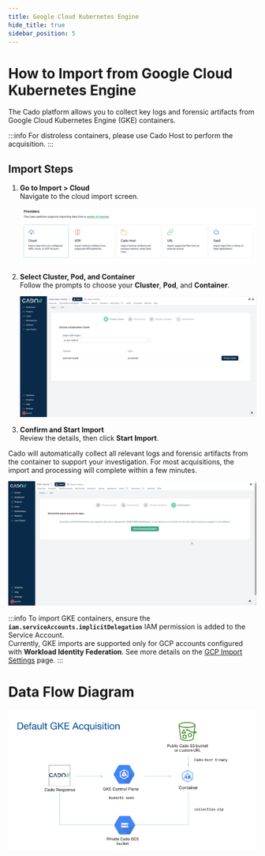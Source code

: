 ```yaml
---
title: Google Cloud Kubernetes Engine
hide_title: true
sidebar_position: 5
---
```


# How to Import from Google Cloud Kubernetes Engine

The Cado platform allows you to collect key logs and forensic artifacts from Google Cloud Kubernetes Engine (GKE) containers.

:::info
For distroless containers, please use Cado Host to perform the acquisition.
:::

## Import Steps

1. **Go to Import > Cloud**  
   Navigate to the cloud import screen.

   ![Cado Import Screen showing the Kubernetes Engine options](/img/import-cloud-focus.png)

2. **Select Cluster, Pod, and Container**  
   Follow the prompts to choose your **Cluster**, **Pod**, and **Container**.

   ![Cado Import Screen showing the available Kubernetes Engine Clusters](/img/gke.png)

3. **Confirm and Start Import**  
   Review the details, then click **Start Import**.

Cado will automatically collect all relevant logs and forensic artifacts from the container to support your investigation. For most acquisitions, the import and processing will complete within a few minutes.

   ![Cado showing the confirmation screen of a successful Kubernetes Engine container capture](/img/eks3.png)

:::info
To import GKE containers, ensure the **`iam.serviceAccounts.implicitDelegation`** IAM permission is added to the Service Account.  
Currently, GKE imports are supported only for GCP accounts configured with **Workload Identity Federation**. See more details on the [GCP Import Settings](/cado/deploy/gcp/gcp-settings#workload-identity-federation) page.
:::

# Data Flow Diagram

![Data Flow Diagram for GKE Acquisition](/img/gke_acquisition.png)